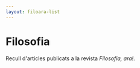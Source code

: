 ```yaml
---
layout: filoara-list
---
```


# Filosofia

Recull d'articles publicats a la revista _Filosofia, ara!_.